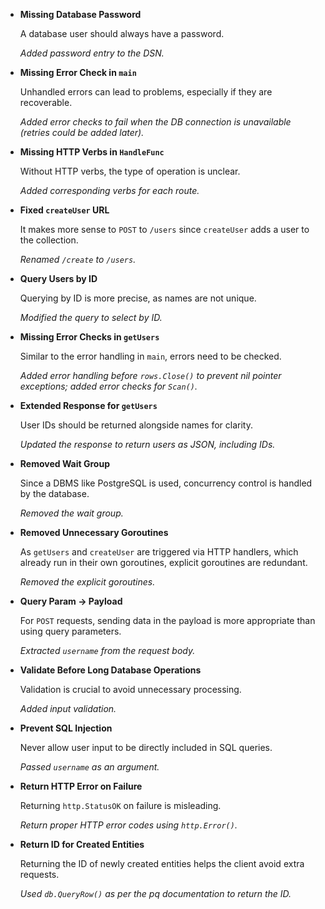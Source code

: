 - **Missing Database Password**

    A database user should always have a password.

    *Added password entry to the DSN.*

- **Missing Error Check in `main`**

    Unhandled errors can lead to problems, especially if they are recoverable.

    *Added error checks to fail when the DB connection is unavailable (retries could be added later).*

- **Missing HTTP Verbs in `HandleFunc`**

    Without HTTP verbs, the type of operation is unclear.

    *Added corresponding verbs for each route.*

- **Fixed `createUser` URL**

    It makes more sense to `POST` to `/users` since `createUser` adds a user to the collection.

    *Renamed `/create` to `/users`.*

- **Query Users by ID**

    Querying by ID is more precise, as names are not unique.

    *Modified the query to select by ID.*

- **Missing Error Checks in `getUsers`**

    Similar to the error handling in `main`, errors need to be checked.

    *Added error handling before `rows.Close()` to prevent nil pointer exceptions; added error checks for `Scan()`.*

- **Extended Response for `getUsers`**

    User IDs should be returned alongside names for clarity.

    *Updated the response to return users as JSON, including IDs.*

- **Removed Wait Group**

    Since a DBMS like PostgreSQL is used, concurrency control is handled by the database.

    *Removed the wait group.*

- **Removed Unnecessary Goroutines**

    As `getUsers` and `createUser` are triggered via HTTP handlers, which already run in their own goroutines, explicit goroutines are redundant.

    *Removed the explicit goroutines.*

- **Query Param → Payload**

    For `POST` requests, sending data in the payload is more appropriate than using query parameters.

    *Extracted `username` from the request body.*

- **Validate Before Long Database Operations**

    Validation is crucial to avoid unnecessary processing.

    *Added input validation.*

- **Prevent SQL Injection**

    Never allow user input to be directly included in SQL queries.

    *Passed `username` as an argument.*

- **Return HTTP Error on Failure**

    Returning `http.StatusOK` on failure is misleading.

    *Return proper HTTP error codes using `http.Error()`.*

- **Return ID for Created Entities**

    Returning the ID of newly created entities helps the client avoid extra requests.

    *Used `db.QueryRow()` as per the pq documentation to return the ID.*
